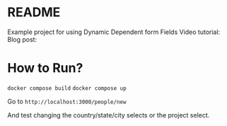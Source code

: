 # README

Example project for using Dynamic Dependent form Fields
Video tutorial:
Blog post:

# How to Run?

`docker compose build`
`docker compose up`

Go to `http://localhost:3000/people/new` 

And test changing the country/state/city selects or the project select.